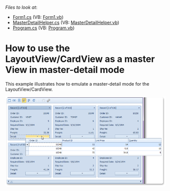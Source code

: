 <!-- default file list -->
*Files to look at*:

* [Form1.cs](./CS/WindowsApplication3/Form1.cs) (VB: [Form1.vb](./VB/WindowsApplication3/Form1.vb))
* [MasterDetailHelper.cs](./CS/WindowsApplication3/MasterDetailHelper.cs) (VB: [MasterDetailHelper.vb](./VB/WindowsApplication3/MasterDetailHelper.vb))
* [Program.cs](./CS/WindowsApplication3/Program.cs) (VB: [Program.vb](./VB/WindowsApplication3/Program.vb))
<!-- default file list end -->
# How to use the LayoutView/CardView as a master View in master-detail mode


<p>This example illustrates how to emulate a master-detail mode for the LayoutView/CardView.</p><p><img src="https://raw.githubusercontent.com/DevExpress-Examples/how-to-use-the-layoutview-cardview-as-a-master-view-in-master-detail-mode-e2428/16.1.4+/media/7fdd870d-bd2c-415f-87a4-fedfc5fb216b.png"></p>

<br/>


